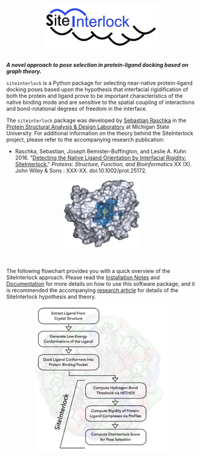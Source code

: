<div style="max-width:60%; inline-block; margin:0 auto;">
<img src="images/logo.png" alt="SiteInterlock Logo">
</div>

<br>


***A novel approach to pose selection in protein-ligand docking based on graph theory.***

`siteinterlock` is a Python package for selecting near-native protein-ligand docking poses based upon the hypothesis that interfacial rigidification of both the protein and ligand prove to be important characteristics of the native binding mode and are sensitive to the spatial coupling of interactions and bond-rotational degrees of freedom in the interface.

The `siteinterlock` package was developed by [Sebastian Raschka](http://sebastianraschka.com) in the
[Protein Structural Analysis & Design Laboratory](http://www.kuhnlab.bmb.msu.edu)
at Michigan State University. For additional information on the theory
behind the SiteInterlock project, please refer to the accompanying research publication:

- Raschka, Sebastian, Joseph Bemister-Buffington, and Leslie A. Kuhn 2016.
"[Detecting the Native Ligand Orientation by Interfacial Rigidity: SiteInterlock.](http://onlinelibrary.wiley.com/doi/10.1002/prot.25172/full)"
*Proteins: Structure, Function, and Bioinformatics*
XX (X). John Wiley & Sons : XXX-XX. doi:10.1002/prot.25172.

<div style="max-width:40%; inline-block; margin:0 auto;">
<img src="images/siteinterlock_small.png" alt="SiteInterlock Logo">
</div>

<br>
<br>

The following flowchart provides you with a quick overview of the SiteInterlock approach. Please read the [Installation Notes](installation/index.html) and [Documentation](user_guide/index.html) for more details on how to use this software package, and it is recommended the accompanying [research article](cite/index.html) for details of the SiteInterlock hypothesis and theory.

<div style="max-width:70%; inline-block; margin:0 auto;">
<img src="images/flowchart-3.png" alt="SiteInterlock workflow">
</div>

